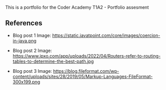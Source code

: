 This is a portfolio for the Coder Academy T1A2 - Portfolio assesment

## References
- Blog post 1 Image: https://static.javatpoint.com/core/images/coercion-in-java.png

- Blog post 2 Image: https://www.ipxo.com/app/uploads/2022/04/Routers-refer-to-routing-tables-to-determine-the-best-path.jpg
- Blog post 3 Image: https://blog.fileformat.com/wp-content/uploads/sites/28/2019/05/Markup-Languages-FileFormat-300x199.png


